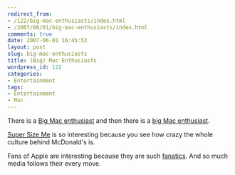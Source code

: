 ```yaml
---
redirect_from:
- /122/big-mac-enthusiasts/index.html
- /2007/06/01/big-mac-enthusiasts/index.html
comments: true
date: 2007-06-01 16:45:53
layout: post
slug: big-mac-enthusiasts
title: (Big) Mac Enthusiasts
wordpress_id: 122
categories:
- Entertainment
tags:
- Entertainment
- Mac
---
```


There is a [Big Mac enthusiast](http://en.wikipedia.org/wiki/Don_Gorske) and then there is a [big Mac enthusiast](http://theappleblog.com/2007/01/30/interview-with-jeremy-mehrle-uber-mac-collector/).

[Super Size Me](http://www.supersizeme.com) is so interesting because you see how crazy the whole culture behind McDonald's is.

Fans of Apple are interesting because they are such [fanatics](http://www.goingthewongway.com/2007/01/28/fanaticism/).  And so much media follows their every move.
